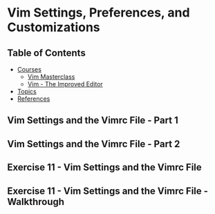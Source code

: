 # Vim Settings, Preferences, and Customizations

## Table of Contents

<!-- START doctoc generated TOC please keep comment here to allow auto update -->
<!-- DON'T EDIT THIS SECTION, INSTEAD RE-RUN doctoc TO UPDATE -->

- [Courses](#courses)
  - [Vim Masterclass](#vim-masterclass)
  - [Vim - The Improved Editor](#vim---the-improved-editor)
- [Topics](#topics)
- [References](#references)

<!-- END doctoc generated TOC please keep comment here to allow auto update -->


## Vim Settings and the Vimrc File - Part 1
## Vim Settings and the Vimrc File - Part 2
## Exercise 11 - Vim Settings and the Vimrc File
## Exercise 11 - Vim Settings and the Vimrc File - Walkthrough
